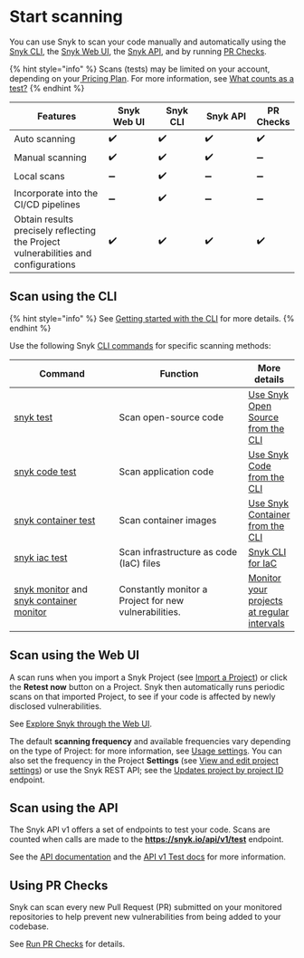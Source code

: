 # Start scanning

You can use Snyk to scan your code manually and automatically using the [Snyk CLI](start-scanning-using-the-cli-web-ui-or-api.md#scan-using-the-cli), the [Snyk Web UI](start-scanning-using-the-cli-web-ui-or-api.md#scan-using-the-web-ui), the [Snyk API](start-scanning-using-the-cli-web-ui-or-api.md#scan-using-the-api), and by running [PR Checks](start-scanning-using-the-cli-web-ui-or-api.md#using-pr-checks).

{% hint style="info" %}
Scans (tests) may be limited on your account, depending on your[ Pricing Plan](../implement-snyk/enterprise-implementation-guide/trial-limitations.md). For more information, see [What counts as a test?](scanning-overview/what-counts-as-a-test.md)
{% endhint %}

<table><thead><tr><th width="220">Features</th><th width="126">Snyk Web UI</th><th width="111">Snyk CLI</th><th width="135">Snyk API</th><th>PR Checks</th></tr></thead><tbody><tr><td>Auto scanning</td><td><span data-gb-custom-inline data-tag="emoji" data-code="2714">✔️</span></td><td><span data-gb-custom-inline data-tag="emoji" data-code="2714">✔️</span></td><td><span data-gb-custom-inline data-tag="emoji" data-code="2714">✔️</span></td><td><span data-gb-custom-inline data-tag="emoji" data-code="2714">✔️</span></td></tr><tr><td>Manual scanning</td><td><span data-gb-custom-inline data-tag="emoji" data-code="2714">✔️</span></td><td><span data-gb-custom-inline data-tag="emoji" data-code="2714">✔️</span></td><td><span data-gb-custom-inline data-tag="emoji" data-code="2714">✔️</span></td><td><span data-gb-custom-inline data-tag="emoji" data-code="2796">➖</span></td></tr><tr><td>Local scans</td><td><span data-gb-custom-inline data-tag="emoji" data-code="2796">➖</span></td><td><span data-gb-custom-inline data-tag="emoji" data-code="2714">✔️</span></td><td><span data-gb-custom-inline data-tag="emoji" data-code="2796">➖</span></td><td><span data-gb-custom-inline data-tag="emoji" data-code="2796">➖</span></td></tr><tr><td>Incorporate into the CI/CD pipelines</td><td><span data-gb-custom-inline data-tag="emoji" data-code="2796">➖</span></td><td><span data-gb-custom-inline data-tag="emoji" data-code="2714">✔️</span></td><td><span data-gb-custom-inline data-tag="emoji" data-code="2796">➖</span></td><td><span data-gb-custom-inline data-tag="emoji" data-code="2796">➖</span></td></tr><tr><td>Obtain results precisely reflecting the Project vulnerabilities and configurations</td><td><span data-gb-custom-inline data-tag="emoji" data-code="2714">✔️</span></td><td><span data-gb-custom-inline data-tag="emoji" data-code="2714">✔️</span></td><td><span data-gb-custom-inline data-tag="emoji" data-code="2714">✔️</span></td><td><span data-gb-custom-inline data-tag="emoji" data-code="2714">✔️</span></td></tr></tbody></table>

## Scan using the CLI

{% hint style="info" %}
See [Getting started with the CLI](../snyk-cli/getting-started-with-the-snyk-cli.md) for more details.&#x20;
{% endhint %}

Use the following Snyk [CLI commands](../snyk-cli/cli-commands-and-options-summary.md) for specific scanning methods:

<table><thead><tr><th width="190">Command</th><th width="236">Function</th><th>More details</th></tr></thead><tbody><tr><td><a href="../snyk-cli/commands/test.md">snyk test</a></td><td>Scan open-source code</td><td><a href="../snyk-cli/scan-and-maintain-projects-using-the-cli/snyk-cli-for-open-source/">Use Snyk Open Source from the CLI</a></td></tr><tr><td><a href="../snyk-cli/commands/code.md">snyk code test</a></td><td>Scan application code</td><td> <a href="../snyk-cli/scan-and-maintain-projects-using-the-cli/snyk-cli-for-snyk-code/">Use Snyk Code from the CLI</a></td></tr><tr><td><a href="../snyk-cli/commands/container.md">snyk container test</a></td><td>Scan container images</td><td><a href="../snyk-cli/scan-and-maintain-projects-using-the-cli/snyk-cli-for-snyk-container/">Use Snyk Container from the CLI</a></td></tr><tr><td><a href="../snyk-cli/commands/iac.md">snyk iac test</a></td><td>Scan infrastructure as code (IaC) files</td><td> <a href="../snyk-cli/scan-and-maintain-projects-using-the-cli/snyk-cli-for-iac/">Snyk CLI for IaC</a></td></tr><tr><td><a href="../snyk-cli/commands/monitor.md">snyk monitor</a> and <a href="../snyk-cli/commands/container-monitor.md">snyk container monitor</a></td><td>Constantly monitor a Project for new vulnerabilities.</td><td><a href="../snyk-cli/scan-and-maintain-projects-using-the-cli/monitor-your-projects-at-regular-intervals.md">Monitor your projects at regular intervals</a></td></tr></tbody></table>

## Scan using the Web UI

A scan runs when you import a Snyk Project (see [Import a Project](../getting-started/quickstart/import-a-project.md)) or click the **Retest now** button on a Project. Snyk then automatically runs periodic scans on that imported Project, to see if your code is affected by newly disclosed vulnerabilities.

See [Explore Snyk through the Web UI](../getting-started/explore-snyk-through-the-web-ui.md).

The default **scanning frequency** and available frequencies vary depending on the type of Project: for more information, see [Usage settings](../snyk-admin/groups-and-organizations/usage-settings.md). You can also set the frequency in the Project **Settings** (see [View and edit project settings](../snyk-admin/snyk-projects/view-and-edit-project-settings.md)) or use the Snyk REST API; see the  [Updates project by project ID](https://apidocs.snyk.io/?version=2023-02-15#patch-/orgs/-org\_id-/projects/-project\_id-) endpoint.

## Scan using the API

The Snyk API v1 offers a set of endpoints to test your code. Scans are counted when calls are made to the **https://snyk.io/api/v1/test** endpoint.

See the [API documentation](https://snyk.docs.apiary.io/#reference/test) and the [API v1 Test docs](https://snyk.docs.apiary.io/#reference/test) for more information.

## Using PR Checks

Snyk can scan every new Pull Request (PR) submitted on your monitored repositories to help prevent new vulnerabilities from being added to your codebase.

See [Run PR Checks](snyk-pr-checks/) for details.
